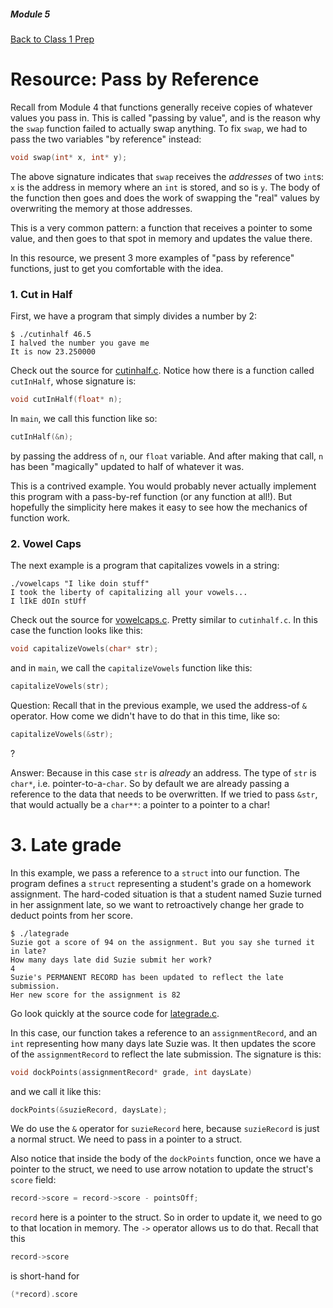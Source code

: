 ##### Module 5

[Back to Class 1 Prep](../../class1-prep)

# Resource: Pass by Reference

Recall from Module 4 that functions generally receive copies of whatever values you pass in. This is called "passing by value", and is the reason why the `swap` function failed to actually swap anything. To fix `swap`, we had to pass the two variables "by reference" instead:

```c
void swap(int* x, int* y);
```

The above signature indicates that `swap` receives the *addresses* of two `int`s: `x` is the address in memory where an `int` is stored, and so is `y`. The body of the function then goes and does the work of swapping the "real" values by overwriting the memory at those addresses.

This is a very common pattern: a function that receives a pointer to some value, and then goes to that spot in memory and updates the value there.

In this resource, we present 3 more examples of "pass by reference" functions, just to get you comfortable with the idea.


### 1. Cut in Half
  
First, we have a program that simply divides a number by 2:

```nohighlight
$ ./cutinhalf 46.5
I halved the number you gave me
It is now 23.250000
```

Check out the source for [cutinhalf.c](./cutinhalf.html). Notice how there is a function called `cutInHalf`, whose signature is:

```c
void cutInHalf(float* n);
```

In `main`, we call this function like so:

```c
cutInHalf(&n);
```
by passing the address of `n`, our `float` variable. And after making that call, `n` has been "magically" updated to half of whatever it was.

This is a contrived example. You would probably never actually implement this program with a pass-by-ref function (or any function at all!). But hopefully the simplicity here makes it easy to see how the mechanics of function work.

### 2. Vowel Caps

The next example is a program that capitalizes vowels in a string:

```nohighlight
./vowelcaps "I like doin stuff"                                                             
I took the liberty of capitalizing all your vowels...
I lIkE dOIn stUff
```

Check out the source for [vowelcaps.c](./vowelcaps.html). Pretty similar to `cutinhalf.c`. In this case the function looks like this:

```c
void capitalizeVowels(char* str);
```

and in `main`, we call the `capitalizeVowels` function like this:

```c
capitalizeVowels(str);
```

Question: Recall that in the previous example, we used the address-of `&` operator. How come we didn't have to do that in this time, like so:

```c
capitalizeVowels(&str);
```
?

Answer: Because in this case `str` is *already* an address. The type of `str` is `char*`, i.e. pointer-to-a-`char`. So by default we are already passing a reference to the data that needs to be overwritten. If we tried to pass `&str`, that would actually be a `char**`: a pointer to a pointer to a char!
  
# 3. Late grade

In this example, we pass a reference to a `struct` into our function. The program defines a `struct` representing a student's grade on a homework assignment. The hard-coded situation is that a student named Suzie turned in her assignment late, so we want to retroactively change her grade to deduct points from her score.

```nohighlight
$ ./lategrade 
Suzie got a score of 94 on the assignment. But you say she turned it in late?
How many days late did Suzie submit her work?
4
Suzie's PERMANENT RECORD has been updated to reflect the late submission.
Her new score for the assignment is 82
```

Go look quickly at the source code for [lategrade.c](./lategrade.html).

In this case, our function takes a reference to an `assignmentRecord`, and an `int` representing how many days late Suzie was. It then updates the score of the `assignmentRecord` to reflect the late submission. The signature is this:

```c
void dockPoints(assignmentRecord* grade, int daysLate)
```

and we call it like this:

```c
dockPoints(&suzieRecord, daysLate);
```

We do use the `&` operator for `suzieRecord` here, because `suzieRecord` is just a normal struct. We need to pass in a pointer to a struct.

Also notice that inside the body of the `dockPoints` function, once we have a pointer to the struct, we need to use arrow notation to update the struct's `score` field:

```c
record->score = record->score - pointsOff;
```

`record` here is a pointer to the struct. So in order to update it, we need to go to that location in memory. The `->` operator allows us to do that. Recall that this

```c
record->score
```

is short-hand for 

```c
(*record).score
```




